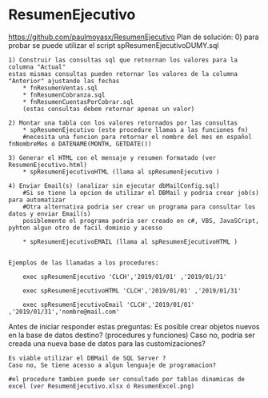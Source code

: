 # ResumenEjecutivo
https://github.com/paulmoyasx/ResumenEjecutivo
Plan de solución:
    0) para probar se puede utilizar el script spResumenEjecutivoDUMY.sql

    1) Construir las consultas sql que retnornan los valores para la columna "Actual"
    estas mismas consultas pueden retornar los valores de la columna "Anterior" ajustando las fechas
        * fnResumenVentas.sql
        * fnResumenCobranza.sql
        * fnResumenCuentasPorCobrar.sql
        (estas consultas debem retornar apenas un valor)

    2) Montar una tabla con los valores retornados por las consultas
        * spResumenEjecutivo (este procedure llamas a las funciones fn)
        #necesita una funcion para retornar el nombre del mes en español fnNombreMes ó DATENAME(MONTH, GETDATE())

    3) Generar el HTML con el mensaje y resumen formatado (ver ResumenEjecutivo.html)
        * spResumenEjecutivoHTML (llama al spResumenEjecutivo )

    4) Enviar Email(s) (analizar sin ejecutar dbMailConfig.sql)
        #Si se tiene la opcion de utilizar el DBMail y podria crear job(s) para automatizar
        #Otra alternativa podria ser crear un programa para consultar los datos y enviar Email(s)
        posiblemente el programa podria ser creado en c#, VBS, JavaSCript, pyhton algun otro de facil dominio y acesso

        * spResumenEjecutivoEMAIL (llama al spResumenEjecutivoHTML )

    
    Ejemplos de las llamadas a los procedures:
    
        exec spResumenEjecutivo 'CLCH','2019/01/01' ,'2019/01/31'            

        exec spResumenEjecutivoHTML 'CLCH','2019/01/01' ,'2019/01/31'            
        
        exec spResumenEjecutivoEmail 'CLCH','2019/01/01' ,'2019/01/31','nombre@mail.com'

Antes de iniciar responder estas preguntas:
    Es posible crear objetos nuevos en la base de datos destino? (procedures y funciones)
    Caso no, podria ser creada una nueva base de datos para las customizaciones?
        
    Es viable utilizar el DBMail de SQL Server ?
    Caso no, Se tiene acesso a algun lenguaje de programacion?

    #el procedure tambien puede ser consultado por tablas dinamicas de excel (ver ResumenEjecutivo.xlsx ó ResumenExcel.png)



